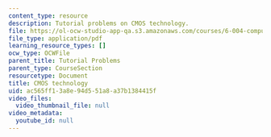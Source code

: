 ```yaml
---
content_type: resource
description: Tutorial problems on CMOS technology.
file: https://ol-ocw-studio-app-qa.s3.amazonaws.com/courses/6-004-computation-structures-spring-2009/ac565ff13a8e94d551a8a37b1384415f_MIT6_004s09_tutor03.pdf
file_type: application/pdf
learning_resource_types: []
ocw_type: OCWFile
parent_title: Tutorial Problems
parent_type: CourseSection
resourcetype: Document
title: CMOS technology
uid: ac565ff1-3a8e-94d5-51a8-a37b1384415f
video_files:
  video_thumbnail_file: null
video_metadata:
  youtube_id: null
---
```

